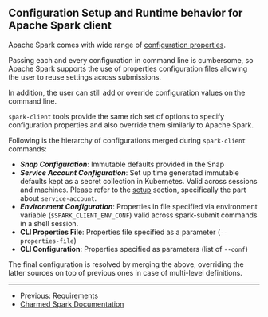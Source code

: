 ## Configuration Setup and Runtime behavior for Apache Spark client

Apache Spark comes with wide range of [configuration properties](https://spark.apache.org/docs/3.3.1/configuration.html#available-properties).

Passing each and every configuration in command line is cumbersome, so Apache Spark supports the use of properties configuration files allowing the user to reuse settings across submissions. 

In addition, the user can still add or override configuration values on the command line.

`spark-client` tools provide the same rich set of options to specify configuration properties and also override them similarly to Apache Spark.

Following is the hierarchy of configurations merged during `spark-client` commands:

* **_Snap Configuration_**: Immutable defaults provided in the Snap
* **_Service Account Configuration_**: Set up time generated immutable defaults kept as a secret collection in Kubernetes. Valid across sessions and machines. Please refer to the [setup](https://discourse.charmhub.io/t/spark-client-snap-tutorial-setup-environment/8952) section, specifically the part about ```service-account```. 
* **_Environment Configuration_**: Properties in file specified via environment variable (```$SPARK_CLIENT_ENV_CONF```) valid across spark-submit commands in a shell session.
* **CLI Properties File**: Properties file specified as a parameter (```--properties-file```) 
* **CLI Configuration**: Properties specified as parameters (list of ```--conf```) 

The final configuration is resolved by merging the above, overriding the latter sources on top of previous ones in case of multi-level definitions. 

***

* Previous: [Requirements](/t/spark-client-snap-reference-requirements/8962)                               
* [Charmed Spark Documentation](https://discourse.charmhub.io/t/charmed-spark-documentation/8963)